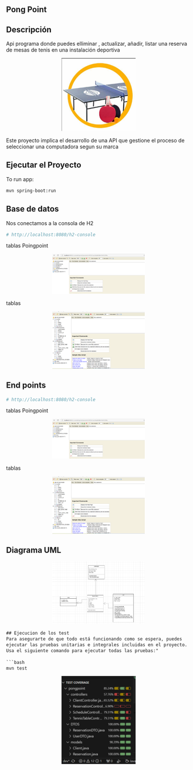 ## Pong Point 

## Descripción

Api programa donde puedes elliminar , actualizar, añadir, listar una reserva de mesas de tenis en una instalación deportiva


<p align="center">
	  <img src= "https://github.com/mercyluz/RockPaperScissor/blob/main/logo.png"width=40% height=40%/>
</p>



Este proyecto implica el desarrollo de una API que gestione el proceso de seleccionar una computadora segun su marca




## Ejecutar el Proyecto

To run app:
```bash
mvn spring-boot:run
```
## Base de datos
Nos conectamos a la consola de H2

```bash
# http://localhost:8080/h2-console
```
tablas Poingpoint 
<p align="center">
  <img src= "https://github.com/mercyluz/RockPaperScissor/blob/main/cliente.png"width=50% height=50%/>
	
</p>
tablas 
<p align="center">
	  <img src= "https://github.com/mercyluz/RockPaperScissor/blob/main/alltables.png"width=50% height=50%/>

## End points


```bash
# http://localhost:8080/h2-console
```
tablas Poingpoint 
<p align="center">
  <img src= "https://github.com/mercyluz/RockPaperScissor/blob/main/cliente.png"width=50% height=50%/>
	
</p>
tablas 
<p align="center">
	  <img src= "https://github.com/mercyluz/RockPaperScissor/blob/main/alltables.png"width=50% height=50%/>



## Diagrama UML
<p align="center">
	  <img src="https://github.com/mercyluz/RockPaperScissor/blob/main/umlproyectopersonal.png"width=50% height=50%/>
  
</p>




```
## Ejecucion de los test
Para asegurarte de que todo está funcionando como se espera, puedes ejecutar las pruebas unitarias e integrales incluidas en el proyecto. Usa el siguiente comando para ejecutar todas las pruebas:"

```bash
mvn test
```
<p align="center">
	   <img src= "https://github.com/mercyluz/RockPaperScissor/blob/main/testproyectopersonal.png"width=40% height=40%/>
</p>


